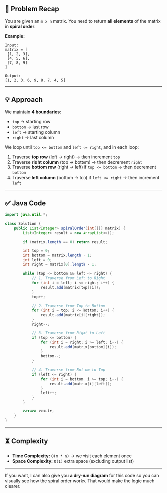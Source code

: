 ## **📜 Problem Recap**

You are given an `m x n` matrix. You need to return **all elements** of the matrix in **spiral order**.

**Example:**

```
Input:
matrix = [
 [1, 2, 3],
 [4, 5, 6],
 [7, 8, 9]
]

Output:
[1, 2, 3, 6, 9, 8, 7, 4, 5]
```

---

## **💡 Approach**

We maintain **4 boundaries**:

* `top` → starting row
* `bottom` → last row
* `left` → starting column
* `right` → last column

We loop until `top <= bottom` and `left <= right`, and in each loop:

1. Traverse **top row** (left → right) → then increment `top`
2. Traverse **right column** (top → bottom) → then decrement `right`
3. Traverse **bottom row** (right → left) if `top <= bottom` → then decrement `bottom`
4. Traverse **left column** (bottom → top) if `left <= right` → then increment `left`

---

## **✅ Java Code**

```java
import java.util.*;

class Solution {
    public List<Integer> spiralOrder(int[][] matrix) {
        List<Integer> result = new ArrayList<>();

        if (matrix.length == 0) return result;

        int top = 0;
        int bottom = matrix.length - 1;
        int left = 0;
        int right = matrix[0].length - 1;

        while (top <= bottom && left <= right) {
            // 1. Traverse from Left to Right
            for (int i = left; i <= right; i++) {
                result.add(matrix[top][i]);
            }
            top++;

            // 2. Traverse from Top to Bottom
            for (int i = top; i <= bottom; i++) {
                result.add(matrix[i][right]);
            }
            right--;

            // 3. Traverse from Right to Left
            if (top <= bottom) {
                for (int i = right; i >= left; i--) {
                    result.add(matrix[bottom][i]);
                }
                bottom--;
            }

            // 4. Traverse from Bottom to Top
            if (left <= right) {
                for (int i = bottom; i >= top; i--) {
                    result.add(matrix[i][left]);
                }
                left++;
            }
        }

        return result;
    }
}
```

---

## **⏳ Complexity**

* **Time Complexity:** `O(m * n)` → we visit each element once
* **Space Complexity:** `O(1)` extra space (excluding output list)

---

If you want, I can also give you **a dry-run diagram** for this code so you can visually see how the spiral order works. That would make the logic much clearer.
